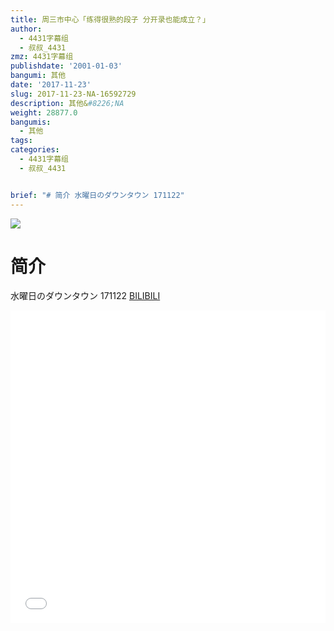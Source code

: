 ```yaml
---
title: 周三市中心「练得很熟的段子 分开录也能成立？」
author:
  - 4431字幕组
  - 叔叔_4431
zmz: 4431字幕组
publishdate: '2001-01-03'
bangumi: 其他
date: '2017-11-23'
slug: 2017-11-23-NA-16592729
description: 其他&#8226;NA
weight: 28877.0
bangumis:
  - 其他
tags:
categories:
  - 4431字幕组
  - 叔叔_4431


brief: "# 简介 水曜日のダウンタウン 171122"
---
```

![](https://i.imgur.com/aheozgO.png)
# 简介  
水曜日のダウンタウン 171122
  [BILIBILI](https://www.bilibili.com/video/av16592729/)

<div class="vcontainer">  <iframe class="video" src="//www.bilibili.com/blackboard/player.html?aid=16592729" width="100%" height="500" frameborder="0" allowfullscreen="allowfullscreen"></iframe></div>
